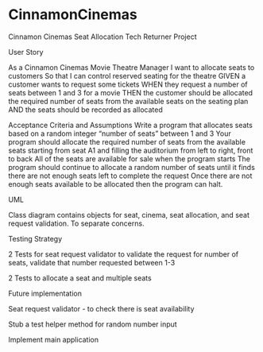 # CinnamonCinemas
Cinnamon Cinemas Seat Allocation Tech Returner Project

<p>User Story</p>
<p>As a Cinnamon Cinemas Movie Theatre Manager
I want to allocate seats to customers
So that I can control reserved seating for the theatre
GIVEN a customer wants to request some tickets
WHEN they request a number of seats between 1 and 3 for a movie
THEN the customer should be allocated the required number of seats
from the available seats on the seating plan
AND the seats should be recorded as allocated</p>

<p>Acceptance Criteria and Assumptions
Write a program that allocates seats based on a random integer “number of seats” between 1 and 3
Your program should allocate the required number of seats from the available seats starting from seat A1 and filling the auditorium from 
left to right, front to back
All of the seats are available for sale when the program starts
The program should continue to allocate a random number of seats until it finds there are not enough seats left to complete the request
Once there are not enough seats available to be allocated then the program can halt.</p>

<p>UML </p>
<p>Class diagram contains objects for seat, cinema, seat allocation, and seat request validation. To separate concerns.</p>

<p>Testing Strategy</p>

<p>2 Tests for seat request validator to validate the request for number of seats, validate that number requested between 1-3</p>
<p>2 Tests to allocate a seat and multiple seats</p>

<p>Future implementation</p>
<p>Seat request validator - to check there is seat availability</p>
<p>Stub a test helper method for random number input</p>
<p>Implement main application</p>
